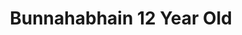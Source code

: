 ---
layout: recipe
recipe: true
title: Bunnahabhain 12 Year Old
type: Islay Scotch
aged: 12
abv: 46.3
distillery: Bunnahabhain
distillery-location: Islay, UK
nose: Fresh, sweet. Seaweed, malt
palate: Soft, supple. Sherry, nutty. A little sweetness, malty, juicy sultana. Slightly coastal.
finish: Sherried, mochaccino, herbal, balanced salty tang.
tag:
    - islay
    - scotch
    - whisky
---
